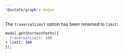 ```yaml
---
'@xstate/graph': major
---
```


The `traversalLimit` option has been renamed to `limit`:

```diff
model.getShortestPaths({
- traversalLimit: 100
+ limit: 100
});
```
